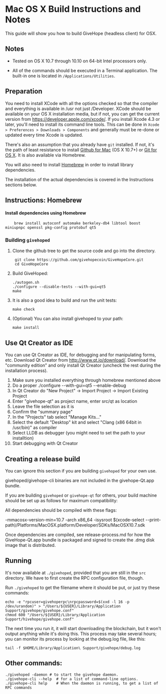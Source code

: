 Mac OS X Build Instructions and Notes
====================================
This guide will show you how to build GiveHope (headless client) for OSX.

Notes
-----

* Tested on OS X 10.7 through 10.10 on 64-bit Intel processors only.

* All of the commands should be executed in a Terminal application. The
built-in one is located in `/Applications/Utilities`.

Preparation
-----------

You need to install XCode with all the options checked so that the compiler
and everything is available in /usr not just /Developer. XCode should be
available on your OS X installation media, but if not, you can get the
current version from https://developer.apple.com/xcode/. If you install
Xcode 4.3 or later, you'll need to install its command line tools. This can
be done in `Xcode > Preferences > Downloads > Components` and generally must
be re-done or updated every time Xcode is updated.

There's also an assumption that you already have `git` installed. If
not, it's the path of least resistance to install [Github for Mac](https://mac.github.com/)
(OS X 10.7+) or
[Git for OS X](https://code.google.com/p/git-osx-installer/). It is also
available via Homebrew.

You will also need to install [Homebrew](http://brew.sh) in order to install library
dependencies.

The installation of the actual dependencies is covered in the Instructions
sections below.

Instructions: Homebrew
----------------------

#### Install dependencies using Homebrew

        brew install autoconf automake berkeley-db4 libtool boost miniupnpc openssl pkg-config protobuf qt5

### Building `givehoped`

1. Clone the github tree to get the source code and go into the directory.

        git clone https://github.com/givehopecoin/GiveHopeCore.git
        cd GiveHopeCore

2.  Build GiveHoped:

        ./autogen.sh
        ./configure --disable-tests --with-gui=qt5
        make

3.  It is also a good idea to build and run the unit tests:

        make check

4.  (Optional) You can also install givehoped to your path:

        make install

Use Qt Creator as IDE
------------------------
You can use Qt Creator as IDE, for debugging and for manipulating forms, etc.
Download Qt Creator from http://www.qt.io/download/. Download the "community edition" and only install Qt Creator (uncheck the rest during the installation process).

1. Make sure you installed everything through homebrew mentioned above
2. Do a proper ./configure --with-gui=qt5 --enable-debug
3. In Qt Creator do "New Project" -> Import Project -> Import Existing Project
4. Enter "givehope-qt" as project name, enter src/qt as location
5. Leave the file selection as it is
6. Confirm the "summary page"
7. In the "Projects" tab select "Manage Kits..."
8. Select the default "Desktop" kit and select "Clang (x86 64bit in /usr/bin)" as compiler
9. Select LLDB as debugger (you might need to set the path to your installtion)
10. Start debugging with Qt Creator

Creating a release build
------------------------
You can ignore this section if you are building `givehoped` for your own use.

givehoped/givehope-cli binaries are not included in the givehope-Qt.app bundle.

If you are building `givehoped` or `givehope-qt` for others, your build machine should be set up
as follows for maximum compatibility:

All dependencies should be compiled with these flags:

 -mmacosx-version-min=10.7
 -arch x86_64
 -isysroot $(xcode-select --print-path)/Platforms/MacOSX.platform/Developer/SDKs/MacOSX10.7.sdk

Once dependencies are compiled, see release-process.md for how the GiveHope-Qt.app
bundle is packaged and signed to create the .dmg disk image that is distributed.

Running
-------

It's now available at `./givehoped`, provided that you are still in the `src`
directory. We have to first create the RPC configuration file, though.

Run `./givehoped` to get the filename where it should be put, or just try these
commands:

    echo -e "rpcuser=givehoperpc\nrpcpassword=$(xxd -l 16 -p /dev/urandom)" > "/Users/${USER}/Library/Application Support/givehope/givehope.conf"
    chmod 600 "/Users/${USER}/Library/Application Support/hivehope/givehope.conf"

The next time you run it, it will start downloading the blockchain, but it won't
output anything while it's doing this. This process may take several hours;
you can monitor its process by looking at the debug.log file, like this:

    tail -f $HOME/Library/Application\ Support/givehope/debug.log

Other commands:
-------

    ./givehoped -daemon # to start the givehope daemon.
    ./givehope-cli --help  # for a list of command-line options.
    ./givehope-cli help    # When the daemon is running, to get a list of RPC commands
